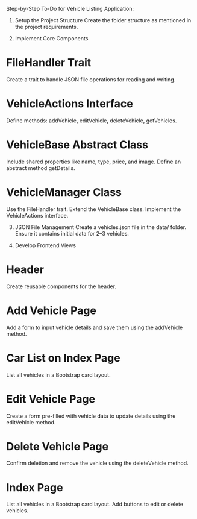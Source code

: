 Step-by-Step To-Do for Vehicle Listing Application:

1. Setup the Project Structure
   Create the folder structure as mentioned in the project requirements.

2. Implement Core Components

# FileHandler Trait
  
Create a trait to handle JSON file operations for reading and writing.

# VehicleActions Interface

Define methods: addVehicle, editVehicle, deleteVehicle, getVehicles.

# VehicleBase Abstract Class

Include shared properties like name, type, price, and image.
Define an abstract method getDetails.

# VehicleManager Class

Use the FileHandler trait.
Extend the VehicleBase class.
Implement the VehicleActions interface.

3. JSON File Management
   Create a vehicles.json file in the data/ folder.
   Ensure it contains initial data for 2–3 vehicles.

4. Develop Frontend Views

# Header

Create reusable components for the header.

# Add Vehicle Page

Add a form to input vehicle details and save them using the addVehicle method.

# Car List on Index Page

List all vehicles in a Bootstrap card layout.

# Edit Vehicle Page

Create a form pre-filled with vehicle data to update details using the editVehicle method.

# Delete Vehicle Page

Confirm deletion and remove the vehicle using the deleteVehicle method.

# Index Page

List all vehicles in a Bootstrap card layout.
Add buttons to edit or delete vehicles.

